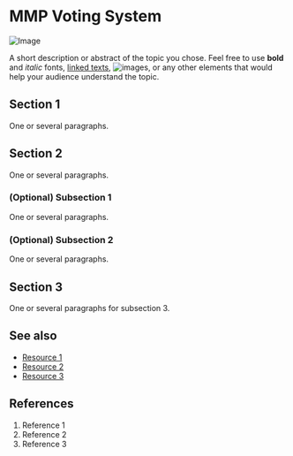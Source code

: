 # MMP Voting System

![Image](https://www.parliament.nz/media/3060/2014-mmp-images.jpg)

A short description or abstract of the topic you chose. Feel free to use **bold** and *italic* fonts, [linked texts](url), ![images](url), or any other elements that would help your audience understand the topic.

## Section 1
One or several paragraphs.

## Section 2
One or several paragraphs.
### (Optional) Subsection 1
One or several paragraphs.
### (Optional) Subsection 2
One or several paragraphs.

## Section 3
One or several paragraphs for subsection 3.

## See also
- [Resource 1](url)
- [Resource 2](url)
- [Resource 3](url)

## References
1. Reference 1
2. Reference 2
3. Reference 3
